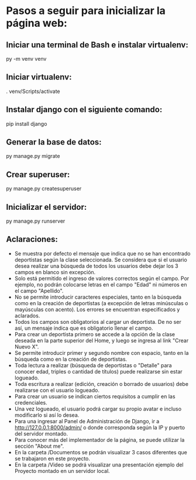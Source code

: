 # Pasos a seguir para inicializar la página web:

## Iniciar una terminal de Bash e instalar virtualenv:

py -m venv venv

## Iniciar virtualenv:

. venv/Scripts/activate

## Instalar django con el siguiente comando:

pip install django

## Generar la base de datos:

py manage.py migrate

## Crear superuser:

py manage.py createsuperuser

## Inicializar el servidor:

py manage.py runserver 

## Aclaraciones:

- Se muestra por defecto el mensaje que indica que no se han encontrado deportistas según la clase seleccionada. Se considera que si el usuario desea realizar una búsqueda de todos los usuarios debe dejar los 3 campos en blanco sin excepción.
- Solo está permitido el ingreso de valores correctos según el campo. Por ejemplo, no podrán colocarse letras en el campo "Edad" ni números en el campo "Apellido".
- No se permite introducir caracteres especiales, tanto en la búsqueda como en la creación de deportistas (a excepción de letras minúsculas o mayúsculas con acento). Los errores se encuentran especificados y aclarados.
- Todos los campos son obligatorios al cargar un deportista. De no ser así, un mensaje indica que es obligatorio llenar el campo.
- Para crear un deportista primero se accede a la opción de la clase deseada en la parte superior del Home, y luego se ingresa al link "Crear Nuevo X".
- Se permite introducir primer y segundo nombre con espacio, tanto en la búsqueda como en la creación de deportistas.
- Toda lectura a realizar (búsqueda de deportistas o "Detalle" para conocer edad, triples o cantidad de títulos) puede realizarse sin estar logueado.
- Toda escritura a realizar (edición, creación o borrado de usuarios) debe realizarse con el usuario logueado.
- Para crear un usuario se indican ciertos requisitos a cumplir en las credenciales.
- Una vez logueado, el usuario podrá cargar su propio avatar e incluso modificarlo si así lo desea.
- Para una ingresar al Panel de Administración de Django, ir a http://127.0.0.1:8000/admin/ o donde corresponda según la IP y puerto del servidor montado.
- Para conocer más del implementador de la página, se puede utilizar la sección "About me".
- En la carpeta /Documentos se podrán visualizar 3 casos diferentes que se trabajaron en este proyecto.
- En la carpeta /Video se podrá visualizar una presentación ejemplo del Proyecto montado en un servidor local.
